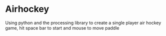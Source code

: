 # Airhockey
Using python and the processing library to create a single player air hockey game, hit space bar to start and mouse to move paddle
